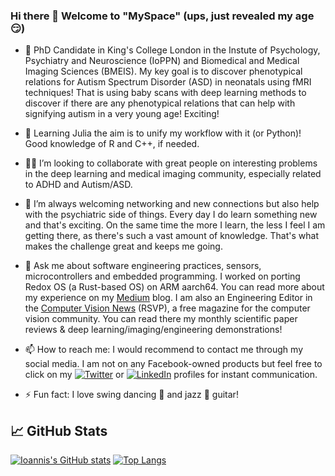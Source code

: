 ### Hi there 👋 Welcome to "MySpace" (ups, just revealed my age 😏)

- 🔭 PhD Candidate in King's College London in the Instute of Psychology, Psychiatry and Neuroscience (IoPPN) and Biomedical and Medical Imaging Sciences (BMEIS). My key goal is to discover phenotypical relations for Autism Spectrum Disorder (ASD) in neonatals using fMRI techniques! That is using baby scans with deep learning methods to discover if there are any phenotypical relations that can help with signifying autism in a very young age! Exciting!

- 🌱 Learning Julia the aim is to unify my workflow with it (or Python)! Good knowledge of R and C++, if needed.

- 🤝🏽 I’m looking to collaborate with great people on interesting problems in the deep learning and medical imaging community, especially related to ADHD and Autism/ASD.

- 🤔 I’m always welcoming networking and new connections but also help with the psychiatric side of things. Every day I do learn something new and that's exciting. On the same time the more I learn, the less I feel I am getting there, as there's such a vast amount of knowledge. That's what makes the challenge great and keeps me going.

- 💬 Ask me about software engineering practices, sensors, microcontrollers and embedded programming. I worked on porting Redox OS (a Rust-based OS) on ARM aarch64. You can read more about my experience on my [Medium][3.2] blog. I am also an Engineering Editor in the [Computer Vision News][4.2] (RSVP), a free magazine for the computer vision community. You can read there my monthly scientific paper reviews & deep learning/imaging/engineering demonstrations!

- 📫 How to reach me: I would recommend to contact me through my social media. I am not on any Facebook-owned products but feel free to click on my [![Twitter][1.2]][1] or [![LinkedIn][2.2]][2] profiles for instant communication.

-  ⚡ Fun fact: I love swing dancing 🕺 and jazz 🎸 guitar!

## &#x1f4c8; GitHub Stats

[![Ioannis's GitHub stats](https://github-readme-stats.vercel.app/api?username=wizofe)](https://github.com/wizofe/github-readme-stats)
[![Top Langs](https://github-readme-stats.vercel.app/api/top-langs/?username=wizofe&hide=javascript,html,jupyter%20notebook&theme=vue)](https://github.com/wizofe/github-readme-stats)

<!-- Icons -->

[1.2]: http://i.imgur.com/wWzX9uB.png
[2.2]: https://raw.githubusercontent.com/MartinHeinz/MartinHeinz/master/linkedin-3-16.png
[3.2]: https://www.medium.com/@wizofe
[4.2]: https://www.rsipvision.com/computer-vision-news/

<!-- Links to your social media accounts -->

[1]: https://twitter.com/wizofe
[2]: https://www.linkedin.com/in/wizofe

